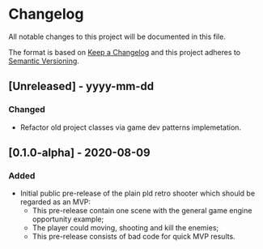 # Changelog

All notable changes to this project will be documented in this file.

The format is based on [Keep a Changelog](http://keepachangelog.com/) and this project adheres to [Semantic Versioning](http://semver.org/).

## [Unreleased] - yyyy-mm-dd

### Changed

- Refactor old project classes via game dev patterns implemetation.

## [0.1.0-alpha] - 2020-08-09

### Added
- Initial public pre-release of the plain pld retro shooter which should be regarded as an MVP:
    - This pre-release contain one scene with the general game engine opportunity example;
    - The player could moving, shooting and kill the enemies;
    - This pre-release consists of bad code for quick MVP results.
